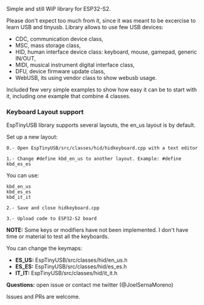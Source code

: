 Simple and still WiP library for ESP32-S2.

Please don't expect too much from it, since it was meant to be excercise to learn USB and tinyusb.
Library allows to use few USB devices:
- CDC, communication device class,
- MSC, mass storage class,
- HID, human interface device class: keyboard, mouse, gamepad, generic IN/OUT,
- MIDI, musical instrument digital interface class,
- DFU, device firmware update class,
- WebUSB, its using vendor class to show webusb usage.

Included few very simple examples to show how easy it can be to start with it, including one example that combine 4 classes.

### Keyboard Layout support

EspTinyUSB library supports several layouts, the en_us layout is by default.

Set up a new layout:

    0.- Open EspTinyUSB/src/classes/hid/hidkeyboard.cpp with a text editor

    1.- Change #define kbd_en_us to another layout. Example: #define kbd_es_es

You can use:

    kbd_en_us
    kbd_es_es
    kbd_it_it

    2.- Save and close hidkeyboard.cpp

    3.- Upload code to ESP32-S2 board

**NOTE:** Some keys or modifiers have not been implemented. I don't have time or material to test all the keyboards.

You can change the keymaps:

* **ES_US:** EspTinyUSB/src/classes/hid/en_us.h
* **ES_ES:** EspTinyUSB/src/classes/hid/es_es.h
* **IT_IT:** EspTinyUSB/src/classes/hid/it_it.h

**Questions:** open issue or contact me twitter (@JoelSernaMoreno)

Issues and PRs are welcome.
